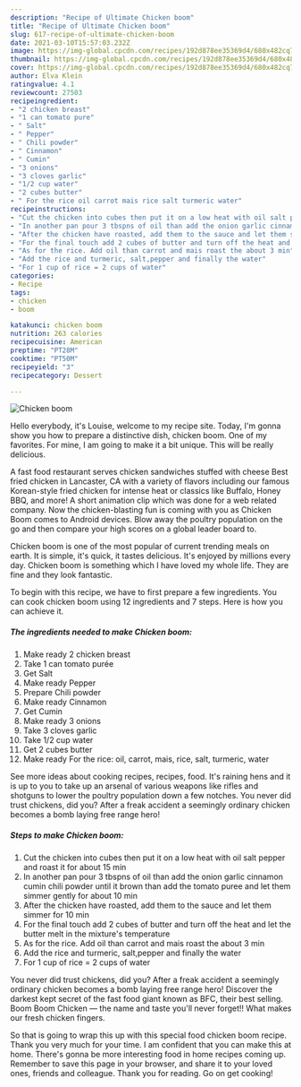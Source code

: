 ```yaml
---
description: "Recipe of Ultimate Chicken boom"
title: "Recipe of Ultimate Chicken boom"
slug: 617-recipe-of-ultimate-chicken-boom
date: 2021-03-10T15:57:03.232Z
image: https://img-global.cpcdn.com/recipes/192d878ee35369d4/680x482cq70/chicken-boom-recipe-main-photo.jpg
thumbnail: https://img-global.cpcdn.com/recipes/192d878ee35369d4/680x482cq70/chicken-boom-recipe-main-photo.jpg
cover: https://img-global.cpcdn.com/recipes/192d878ee35369d4/680x482cq70/chicken-boom-recipe-main-photo.jpg
author: Elva Klein
ratingvalue: 4.1
reviewcount: 27503
recipeingredient:
- "2 chicken breast"
- "1 can tomato pure"
- " Salt"
- " Pepper"
- " Chili powder"
- " Cinnamon"
- " Cumin"
- "3 onions"
- "3 cloves garlic"
- "1/2 cup water"
- "2 cubes butter"
- " For the rice oil carrot mais rice salt turmeric water"
recipeinstructions:
- "Cut the chicken into cubes then put it on a low heat with oil salt pepper and roast it for about 15 min"
- "In another pan pour 3 tbspns of oil than add the onion garlic cinnamon cumin chili powder until it brown than add the tomato puree and let them simmer gently for about 10 min"
- "After the chicken have roasted, add them to the sauce and let them simmer for 10 min"
- "For the final touch add 2 cubes of butter and turn off the heat and let the butter melt in the mixture&#39;s temperature"
- "As for the rice. Add oil than carrot and mais roast the about 3 min"
- "Add the rice and turmeric, salt,pepper and finally the water"
- "For 1 cup of rice = 2 cups of water"
categories:
- Recipe
tags:
- chicken
- boom

katakunci: chicken boom 
nutrition: 263 calories
recipecuisine: American
preptime: "PT28M"
cooktime: "PT50M"
recipeyield: "3"
recipecategory: Dessert

---
```



![Chicken boom](https://img-global.cpcdn.com/recipes/192d878ee35369d4/680x482cq70/chicken-boom-recipe-main-photo.jpg)

Hello everybody, it's Louise, welcome to my recipe site. Today, I'm gonna show you how to prepare a distinctive dish, chicken boom. One of my favorites. For mine, I am going to make it a bit unique. This will be really delicious.

A fast food restaurant serves chicken sandwiches stuffed with cheese Best fried chicken in Lancaster, CA with a variety of flavors including our famous Korean-style fried chicken for intense heat or classics like Buffalo, Honey BBQ, and more! A short animation clip which was done for a web related company. Now the chicken-blasting fun is coming with you as Chicken Boom comes to Android devices. Blow away the poultry population on the go and then compare your high scores on a global leader board to.

Chicken boom is one of the most popular of current trending meals on earth. It is simple, it's quick, it tastes delicious. It's enjoyed by millions every day. Chicken boom is something which I have loved my whole life. They are fine and they look fantastic.


To begin with this recipe, we have to first prepare a few ingredients. You can cook chicken boom using 12 ingredients and 7 steps. Here is how you can achieve it.

<!--inarticleads1-->

##### The ingredients needed to make Chicken boom:

1. Make ready 2 chicken breast
1. Take 1 can tomato purée
1. Get  Salt
1. Make ready  Pepper
1. Prepare  Chili powder
1. Make ready  Cinnamon
1. Get  Cumin
1. Make ready 3 onions
1. Take 3 cloves garlic
1. Take 1/2 cup water
1. Get 2 cubes butter
1. Make ready  For the rice: oil, carrot, mais, rice, salt, turmeric, water


See more ideas about cooking recipes, recipes, food. It&#39;s raining hens and it is up to you to take up an arsenal of various weapons like rifles and shotguns to lower the poultry population down a few notches. You never did trust chickens, did you? After a freak accident a seemingly ordinary chicken becomes a bomb laying free range hero! 

<!--inarticleads2-->

##### Steps to make Chicken boom:

1. Cut the chicken into cubes then put it on a low heat with oil salt pepper and roast it for about 15 min
1. In another pan pour 3 tbspns of oil than add the onion garlic cinnamon cumin chili powder until it brown than add the tomato puree and let them simmer gently for about 10 min
1. After the chicken have roasted, add them to the sauce and let them simmer for 10 min
1. For the final touch add 2 cubes of butter and turn off the heat and let the butter melt in the mixture&#39;s temperature
1. As for the rice. Add oil than carrot and mais roast the about 3 min
1. Add the rice and turmeric, salt,pepper and finally the water
1. For 1 cup of rice = 2 cups of water


You never did trust chickens, did you? After a freak accident a seemingly ordinary chicken becomes a bomb laying free range hero! Discover the darkest kept secret of the fast food giant known as BFC, their best selling. Boom Boom Chicken — the name and taste you&#39;ll never forget!! What makes our fresh chicken fingers. 

So that is going to wrap this up with this special food chicken boom recipe. Thank you very much for your time. I am confident that you can make this at home. There's gonna be more interesting food in home recipes coming up. Remember to save this page in your browser, and share it to your loved ones, friends and colleague. Thank you for reading. Go on get cooking!
